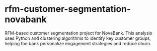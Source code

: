# rfm-customer-segmentation-novabank
RFM-based customer segmentation project for NovaBank. This analysis uses Python and clustering algorithms to identify key customer groups, helping the bank personalize engagement strategies and reduce churn.
